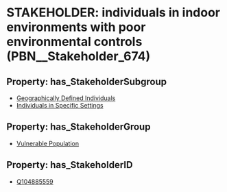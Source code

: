 # STAKEHOLDER: __individuals in indoor environments with poor environmental controls__ (PBN__Stakeholder_674)

## Property: has_StakeholderSubgroup

* [Geographically Defined Individuals](PBN__StakeholderSubgroup_74)
* [Individuals in Specific Settings](PBN__StakeholderSubgroup_87)

## Property: has_StakeholderGroup

* [Vulnerable Population](PBN__StakeholderGroup_6)

## Property: has_StakeholderID

* [Q104885559](Q104885559)

